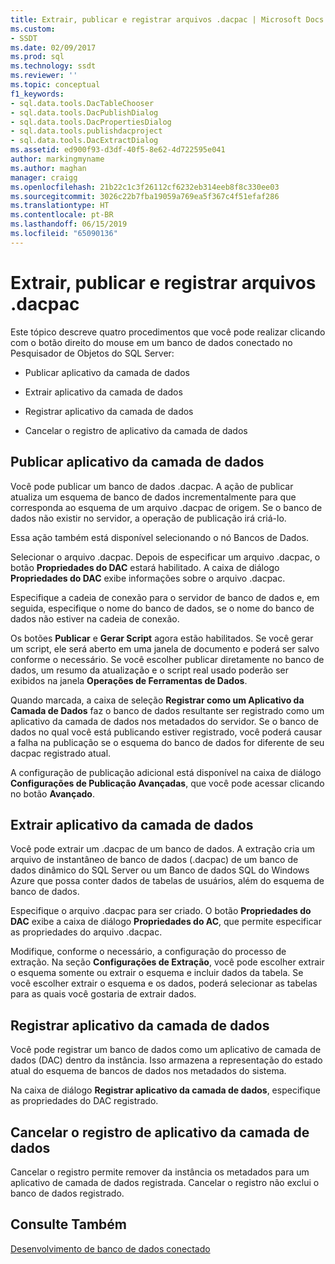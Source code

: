 ```yaml
---
title: Extrair, publicar e registrar arquivos .dacpac | Microsoft Docs
ms.custom:
- SSDT
ms.date: 02/09/2017
ms.prod: sql
ms.technology: ssdt
ms.reviewer: ''
ms.topic: conceptual
f1_keywords:
- sql.data.tools.DacTableChooser
- sql.data.tools.DacPublishDialog
- sql.data.tools.DacPropertiesDialog
- sql.data.tools.publishdacproject
- sql.data.tools.DacExtractDialog
ms.assetid: ed900f93-d3df-40f5-8e62-4d722595e041
author: markingmyname
ms.author: maghan
manager: craigg
ms.openlocfilehash: 21b22c1c3f26112cf6232eb314eeb8f8c330ee03
ms.sourcegitcommit: 3026c22b7fba19059a769ea5f367c4f51efaf286
ms.translationtype: HT
ms.contentlocale: pt-BR
ms.lasthandoff: 06/15/2019
ms.locfileid: "65090136"
---
```

# <a name="extract-publish-and-register-dacpac-files"></a>Extrair, publicar e registrar arquivos .dacpac
Este tópico descreve quatro procedimentos que você pode realizar clicando com o botão direito do mouse em um banco de dados conectado no Pesquisador de Objetos do SQL Server:  
  
-   Publicar aplicativo da camada de dados  
  
-   Extrair aplicativo da camada de dados  
  
-   Registrar aplicativo da camada de dados  
  
-   Cancelar o registro de aplicativo da camada de dados  
  
## <a name="publish-data-tier-application"></a>Publicar aplicativo da camada de dados  
Você pode publicar um banco de dados .dacpac. A ação de publicar atualiza um esquema de banco de dados incrementalmente para que corresponda ao esquema de um arquivo .dacpac de origem. Se o banco de dados não existir no servidor, a operação de publicação irá criá-lo.  
  
Essa ação também está disponível selecionando o nó Bancos de Dados.  
  
Selecionar o arquivo .dacpac. Depois de especificar um arquivo .dacpac, o botão **Propriedades do DAC** estará habilitado. A caixa de diálogo **Propriedades do DAC** exibe informações sobre o arquivo .dacpac.  
  
Especifique a cadeia de conexão para o servidor de banco de dados e, em seguida, especifique o nome do banco de dados, se o nome do banco de dados não estiver na cadeia de conexão.  
  
Os botões **Publicar** e **Gerar Script** agora estão habilitados. Se você gerar um script, ele será aberto em uma janela de documento e poderá ser salvo conforme o necessário. Se você escolher publicar diretamente no banco de dados, um resumo da atualização e o script real usado poderão ser exibidos na janela **Operações de Ferramentas de Dados**.  
  
Quando marcada, a caixa de seleção **Registrar como um Aplicativo da Camada de Dados** faz o banco de dados resultante ser registrado como um aplicativo da camada de dados nos metadados do servidor. Se o banco de dados no qual você está publicando estiver registrado, você poderá causar a falha na publicação se o esquema do banco de dados for diferente de seu dacpac registrado atual.  
  
A configuração de publicação adicional está disponível na caixa de diálogo **Configurações de Publicação Avançadas**, que você pode acessar clicando no botão **Avançado**.  
  
## <a name="extract-data-tier-application"></a>Extrair aplicativo da camada de dados  
Você pode extrair um .dacpac de um banco de dados. A extração cria um arquivo de instantâneo de banco de dados (.dacpac) de um banco de dados dinâmico do SQL Server ou um Banco de dados SQL do Windows Azure que possa conter dados de tabelas de usuários, além do esquema de banco de dados.  
  
Especifique o arquivo .dacpac para ser criado. O botão **Propriedades do DAC** exibe a caixa de diálogo **Propriedades do AC**, que permite especificar as propriedades do arquivo .dacpac.  
  
Modifique, conforme o necessário, a configuração do processo de extração. Na seção **Configurações de Extração**, você pode escolher extrair o esquema somente ou extrair o esquema e incluir dados da tabela. Se você escolher extrair o esquema e os dados, poderá selecionar as tabelas para as quais você gostaria de extrair dados.  
  
## <a name="register-data-tier-application"></a>Registrar aplicativo da camada de dados  
Você pode registrar um banco de dados como um aplicativo de camada de dados (DAC) dentro da instância. Isso armazena a representação do estado atual do esquema de bancos de dados nos metadados do sistema.  
  
Na caixa de diálogo **Registrar aplicativo da camada de dados**, especifique as propriedades do DAC registrado.  
  
## <a name="unregister-data-tier-application"></a>Cancelar o registro de aplicativo da camada de dados  
Cancelar o registro permite remover da instância os metadados para um aplicativo de camada de dados registrada. Cancelar o registro não exclui o banco de dados registrado.  
  
## <a name="see-also"></a>Consulte Também  
[Desenvolvimento de banco de dados conectado](../ssdt/connected-database-development.md)  
  
